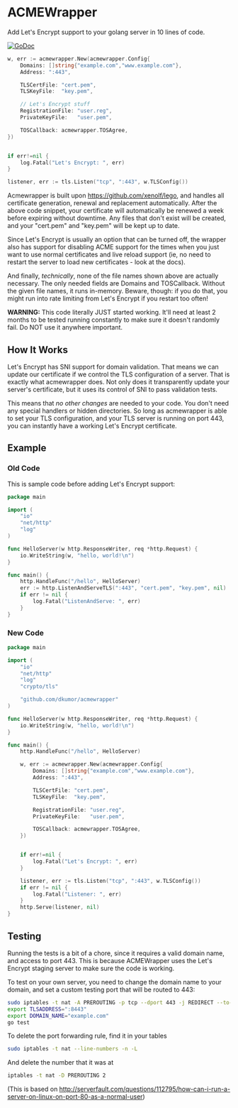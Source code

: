 # ACMEWrapper

Add Let's Encrypt support to your golang server in 10 lines of code.

[![GoDoc](https://godoc.org/github.com/dkumor/acmewrapper?status.svg)](https://godoc.org/github.com/dkumor/acmewrapper)

```go
w, err := acmewrapper.New(acmewrapper.Config{
	Domains: []string{"example.com","www.example.com"},
	Address: ":443",

	TLSCertFile: "cert.pem",
	TLSKeyFile:  "key.pem",

	// Let's Encrypt stuff
	RegistrationFile: "user.reg",
	PrivateKeyFile:   "user.pem",

	TOSCallback: acmewrapper.TOSAgree,
})


if err!=nil {
	log.Fatal("Let's Encrypt: ", err)
}

listener, err := tls.Listen("tcp", ":443", w.TLSConfig())
```

Acmewrapper is built upon https://github.com/xenolf/lego, and handles all certificate generation, renewal
and replacement automatically. After the above code snippet, your certificate will automatically be renewed a week before expiring without downtime. Any files that don't exist will be created, and your "cert.pem" and "key.pem" will be kept up to date.

Since Let's Encrypt is usually an option that can be turned off, the wrapper also has support for disabling ACME support for the times when you just want to use normal certificates and live reload support (ie, no need to restart the server to load new certificates - look at the docs).

And finally, *technically*, none of the file names shown above are actually necessary. The only needed fields are Domains and TOSCallback. Without the given file names, it runs in-memory. Beware, though: if you do that, you might run into rate limiting from Let's Encrypt if you restart too often!

**WARNING:** This code literally JUST started working. It'll need at least 2 months to be tested running constantly to make sure it doesn't randomly fail. Do NOT use it anywhere important.

## How It Works

Let's Encrypt has SNI support for domain validation. That means we can update our certificate if we control the TLS configuration of a server. That is exactly what acmewrapper does. Not only does it transparently update your server's certificate, but it uses its control of SNI to pass validation tests.

This means that *no other changes* are needed to your code. You don't need any special handlers or hidden directories. So long as acmewrapper is able to set your TLS configuration, and your TLS server is running on port 443, you can instantly have a working Let's Encrypt certificate.

## Example

### Old Code

This is sample code before adding Let's Encrypt support:

```go
package main

import (
    "io"
    "net/http"
    "log"
)

func HelloServer(w http.ResponseWriter, req *http.Request) {
    io.WriteString(w, "hello, world!\n")
}

func main() {
    http.HandleFunc("/hello", HelloServer)
    err := http.ListenAndServeTLS(":443", "cert.pem", "key.pem", nil)
    if err != nil {
        log.Fatal("ListenAndServe: ", err)
    }
}
```

### New Code

```go
package main

import (
    "io"
    "net/http"
    "log"
	"crypto/tls"

	"github.com/dkumor/acmewrapper"
)

func HelloServer(w http.ResponseWriter, req *http.Request) {
    io.WriteString(w, "hello, world!\n")
}

func main() {
    http.HandleFunc("/hello", HelloServer)

	w, err := acmewrapper.New(acmewrapper.Config{
		Domains: []string{"example.com","www.example.com"},
		Address: ":443",

		TLSCertFile: "cert.pem",
		TLSKeyFile:  "key.pem",

		RegistrationFile: "user.reg",
		PrivateKeyFile:   "user.pem",

		TOSCallback: acmewrapper.TOSAgree,
	})


	if err!=nil {
		log.Fatal("Let's Encrypt: ", err)
	}

	listener, err := tls.Listen("tcp", ":443", w.TLSConfig())
    if err != nil {
        log.Fatal("Listener: ", err)
    }
	http.Serve(listener, nil)
}
```

## Testing

Running the tests is a bit of a chore, since it requires a valid domain name, and access to port 443.
This is because ACMEWrapper uses the Let's Encrypt staging server to make sure the code is working.

To test on your own server, you need to change the domain name to your domain, and set a custom testing port
that will be routed to 443:

```bash
sudo iptables -t nat -A PREROUTING -p tcp --dport 443 -j REDIRECT --to-port 8443
export TLSADDRESS=":8443"
export DOMAIN_NAME="example.com"
go test
```

To delete the port forwarding rule, find it in your tables
```bash
sudo iptables -t nat --line-numbers -n -L
```

And delete the number that it was at
```bash
iptables -t nat -D PREROUTING 2
```

(This is based on http://serverfault.com/questions/112795/how-can-i-run-a-server-on-linux-on-port-80-as-a-normal-user)
